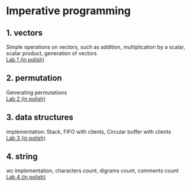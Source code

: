 # Imperative programming

## 1. vectors
Simple operations on vectors, such as addition, multiplication by a scalar, scalar product, generation of vectors <br />
[Lab 1 (in polish)](https://github.com/bartipablo/imperative-programming/blob/main/01-vectors/problem/problem%201.pdf)
## 2. permutation
Generating permutations <br />
[Lab 2 (in polish)](https://github.com/bartipablo/imperative-programming/blob/main/02-permutation/problem/problem%202.pdf)
## 3. data structures
implementation: Stack, FIFO with clients, Circular buffer with clients <br />
[Lab 3 (in polish)](https://github.com/bartipablo/imperative-programming/blob/main/03-data_structures/problem/problem%203.pdf)
## 4. string
wc implementation, characters count, digrams count, comments count <br />
[Lab 4 (in polish)](https://github.com/bartipablo/imperative-programming/blob/main/04-string/problem/problem%204.pdf)
